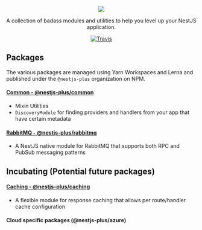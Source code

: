 <p align="center">
    <image src="nestpluslogo.svg">
</p>

<p align="center">
A collection of badass modules and utilities to help you level up your NestJS application. 
</p>

<p align="center">
    <a href="https://travis-ci.org/nestjs/nest"><img src="https://travis-ci.org/WonderPanda/nestjs-plus.svg?branch=master" alt="Travis" /></a>
</p>

## Packages

The various packages are managed using Yarn Workspaces and Lerna and published under the `@nestjs-plus` organization on NPM.

#### [Common - @nestjs-plus/common](packages/common/README.md)

- Mixin Utilities
- `DiscoveryModule` for finding providers and handlers from your app that have certain metadata

#### [RabbitMQ - @nestjs-plus/rabbitmq](packages/rabbitmq/README.md)

- A NestJS native module for RabbitMQ that supports both RPC and PubSub messaging patterns


## Incubating (Potential future packages)

#### [Caching - @nestjs-plus/caching](packages/caching/README.md)

- A flexible module for response caching that allows per route/handler cache configuration

#### Cloud specific packages (@nestjs-plus/azure)
